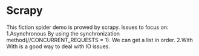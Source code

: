 # Scrapy
This fiction spider demo is prowed by scrapy.
Issues to focus on:
1.Asynchronous
By using the synchronization method(//CONCURRENT_REQUESTS = 1). We can get a list in order.
2.With
With is a good way to deal with IO issues.
